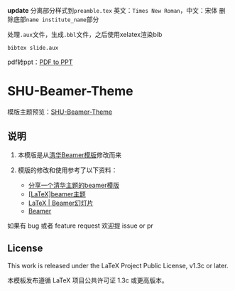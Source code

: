 **update**
分离部分样式到`preamble.tex`
英文：`Times New Roman`，中文：宋体
删除底部`name institute_name`部分

处理`.aux`文件，生成`.bbl`文件，之后使用xelatex渲染bib
```shell
bibtex slide.aux
```

pdf转ppt：[PDF to PPT](https://www.pdf.to/ppt/)


# SHU-Beamer-Theme

模版主题预览：[SHU-Beamer-Theme](https://lanegong.github.io/file/slide.pdf)

## 说明

1. 本模版是从[清华Beamer模版](https://github.com/Trinkle23897/THU-Beamer-Theme)修改而来

2. 模版的修改和使用参考了以下资料：
   - [分享一个清华主题的beamer模版](https://www.latexstudio.net/archives/4051.html)
   - [[LaTeX]beamer主题](http://arch-blog.kidozh.com/2015/12/22/latexbeamer-e4-b8-bb-e9-a2-98/)
   - [LaTeX | Beamer幻灯片](https://shootingwang.github.io/LaTeX-Beamer.html)
   - [Beamer](https://www.overleaf.com/learn/latex/Beamer#Introduction)

如果有 bug 或者 feature request 欢迎提 issue or pr

## License

This work is released under the LaTeX Project Public License, v1.3c or later.

本模板发布遵循 LaTeX 项目公共许可证 1.3c 或更高版本。
